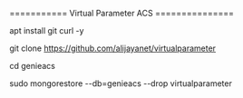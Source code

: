 =========== Virtual Parameter ACS ===============

apt install git curl -y

git clone https://github.com/alijayanet/virtualparameter

cd genieacs

sudo mongorestore --db=genieacs --drop virtualparameter
